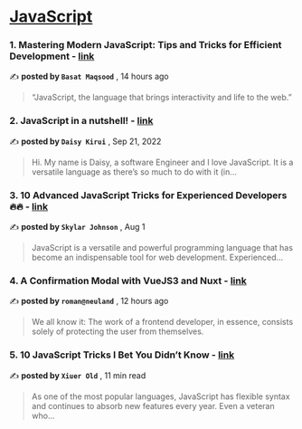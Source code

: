 
<h1><a href=https://medium.com/tag/javascript-development/recommended target="_blank" rel="noopener noreferrer">JavaScript</a></h1>
<h3>1. Mastering Modern JavaScript: Tips and Tricks for Efficient Development - <a href=https://medium.com/@basatmaqsood/mastering-modern-javascript-tips-and-tricks-for-efficient-development-2a77ead8b99c?source=tag_recommended_feed---------0-84----------javascript_development----------c902816c_9b10_4d8a_a087_007a535a54c8------- target="_blank" rel="noopener noreferrer">link</a></h3>

✍️ **posted by `Basat Maqsood`** <date> , 14 hours ago</date>

<blockquote>“JavaScript, the language that brings interactivity and life to the web.”</blockquote>

<h3>2. JavaScript in a nutshell! - <a href=https://medium.com/@daisykirui/javascript-in-a-nutshell-669dab5b6e78?source=tag_recommended_feed---------1-107----------javascript_development----------c902816c_9b10_4d8a_a087_007a535a54c8------- target="_blank" rel="noopener noreferrer">link</a></h3>

✍️ **posted by `Daisy Kirui`** <date> , Sep 21, 2022</date>

<blockquote>Hi. My name is Daisy, a software Engineer and I love JavaScript. It is a versatile language as there’s so much to do with it (in…</blockquote>

<h3>3. 10 Advanced JavaScript Tricks for Experienced Developers 🔥🔥 - <a href=https://medium.com/@codegirljs/10-advanced-javascript-tricks-for-experienced-developers-7e42b5b37d83?source=tag_recommended_feed---------2-85----------javascript_development----------c902816c_9b10_4d8a_a087_007a535a54c8------- target="_blank" rel="noopener noreferrer">link</a></h3>

✍️ **posted by `Skylar Johnson`** <date> , Aug 1</date>

<blockquote>JavaScript is a versatile and powerful programming language that has become an indispensable tool for web development. Experienced…</blockquote>

<h3>4. A Confirmation Modal with VueJS3 and Nuxt - <a href=https://medium.com/@neuland/a-confirmation-modal-with-vuejs3-and-nuxt-2848ee947396?source=tag_recommended_feed---------3-84----------javascript_development----------c902816c_9b10_4d8a_a087_007a535a54c8------- target="_blank" rel="noopener noreferrer">link</a></h3>

✍️ **posted by `roman@neuland`** <date> , 12 hours ago</date>

<blockquote>We all know it: The work of a frontend developer, in essence, consists solely of protecting the user from themselves.</blockquote>

<h3>5. 10 JavaScript Tricks I Bet You Didn’t Know - <a href=https://medium.com/javascript-in-plain-english/10-javascript-tricks-i-bet-you-didnt-know-58243196adad?source=tag_recommended_feed---------4-85----------javascript_development----------c902816c_9b10_4d8a_a087_007a535a54c8------- target="_blank" rel="noopener noreferrer">link</a></h3>

✍️ **posted by `Xiuer Old`** <date> , 11 min read</date>

<blockquote>As one of the most popular languages, JavaScript has flexible syntax and continues to absorb new features every year. Even a veteran who…</blockquote>

